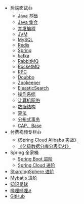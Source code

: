 * 后端面试:+1:
    * [Java 基础](interview/java-base.md)
    * [Java 集合](interview/collection.md)
    * [并发编程](interview/javathread.md)
    * [JVM](interview/jvm.md)
    * [MySQL](interview/MySQL.md)
    * [Redis](interview/Redis.md)
    * [Spring](interview/Spring.md)
    * [kafka](interview/kafka.md)
    * [RabbitMQ](interview/RabbitMQ.md)
    * [RocketMQ](interview/RocketMQ.md)
    * [RPC](interview/RPC.md)
    * [Doubbo](interview/Doubbo.md)
    * [Zookeeper](interview/Zookeeper.md)
    * [EleasticSearch](interview/EleasticSearch.md)
    * [操作系统](interview/操作系统.md)
    * [计算机网络](interview/计算机网络.md)
    * [数据结构](interview/数据结构.md)
    * [算法](interview/算法.md)
    * [分布式事务](interview/分布式事务.md)
    * [CAP、Base](interview/CAP、Base理论介绍.md)
* 付费视频专栏:+1:
    * [《Spring Cloud Alibaba 实战》](pay/Spring-Cloud-Alibaba实战.md)
    * [《亿级数据分库分表实战》](pay/分库分表实战.md)
* Spring 全家桶
    * [Spring Boot 进阶](spring-boot/README.md)
    * [Spring Cloud 进阶](spring-cloud/README.md)
* [ShardingSphere 进阶](ShardingSphere/README.md)
* [Mybatis 进阶](Mybatis/README.md)
* [知识星球](知识星球.md)
* [哔哩哔哩:arrow_upper_right:](https://space.bilibili.com/60717546)
* [GitHub](https://github.com/chenjiabing666/JavaFamily)


